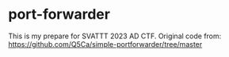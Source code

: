# port-forwarder
This is my prepare for SVATTT 2023 AD CTF. Original code from: https://github.com/Q5Ca/simple-portforwarder/tree/master
